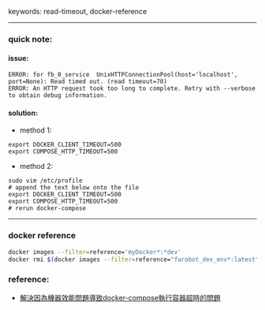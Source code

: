keywords: read-timeout, docker-reference

---
### quick note:

#### issue:
```shell
ERROR: for fb_0_service  UnixHTTPConnectionPool(host='localhost', port=None): Read timed out. (read timeout=70)
ERROR: An HTTP request took too long to complete. Retry with --verbose to obtain debug information.
```

#### solution:
* method 1:
```text
export DOCKER_CLIENT_TIMEOUT=500
export COMPOSE_HTTP_TIMEOUT=500
```

* method 2:
```shell
sudo vim /etc/profile
# append the text below onto the file
export DOCKER_CLIENT_TIMEOUT=500
export COMPOSE_HTTP_TIMEOUT=500
# rerun docker-compose
```

---
### docker reference
```sh
docker images --filter=reference='myDocker*:*dev'
docker rmi $(docker images --filter=reference="farobot_dev_env*:latest")
```


### reference:
* [解決因為機器效能問題導致docker-compose執行容器超時的問題](https://www.gushiciku.cn/pl/27Yf/zh-tw)